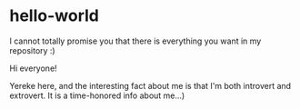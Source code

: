 # hello-world
I cannot totally promise you that there is everything you want in my repository :)

Hi everyone!

Yereke here, and the interesting fact about me is that I'm both introvert and extrovert.
It is a time-honored info about me...)
